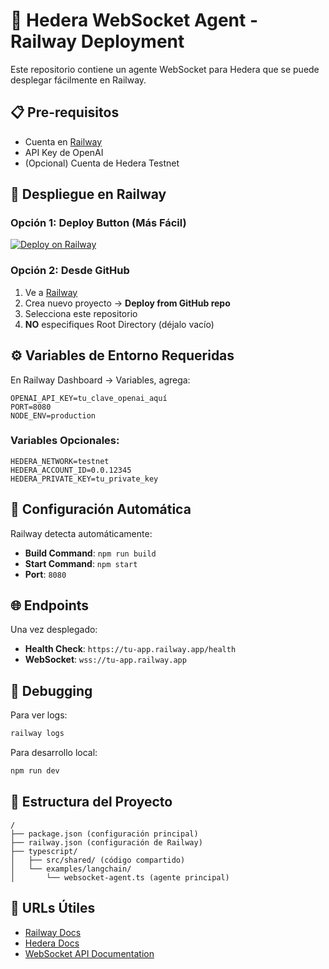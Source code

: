 # 🚀 Hedera WebSocket Agent - Railway Deployment

Este repositorio contiene un agente WebSocket para Hedera que se puede desplegar fácilmente en Railway.

## 📋 Pre-requisitos

- Cuenta en [Railway](https://railway.app)
- API Key de OpenAI
- (Opcional) Cuenta de Hedera Testnet

## 🚂 Despliegue en Railway

### Opción 1: Deploy Button (Más Fácil)
[![Deploy on Railway](https://railway.app/button.svg)](https://railway.app/new/template)

### Opción 2: Desde GitHub
1. Ve a [Railway](https://railway.app)
2. Crea nuevo proyecto → **Deploy from GitHub repo**
3. Selecciona este repositorio
4. **NO** especifiques Root Directory (déjalo vacío)

## ⚙️ Variables de Entorno Requeridas

En Railway Dashboard → Variables, agrega:

```env
OPENAI_API_KEY=tu_clave_openai_aquí
PORT=8080
NODE_ENV=production
```

### Variables Opcionales:
```env
HEDERA_NETWORK=testnet
HEDERA_ACCOUNT_ID=0.0.12345
HEDERA_PRIVATE_KEY=tu_private_key
```

## 🔧 Configuración Automática

Railway detecta automáticamente:
- **Build Command**: `npm run build`
- **Start Command**: `npm start`
- **Port**: `8080`

## 🌐 Endpoints

Una vez desplegado:
- **Health Check**: `https://tu-app.railway.app/health`
- **WebSocket**: `wss://tu-app.railway.app`

## 🐛 Debugging

Para ver logs:
```bash
railway logs
```

Para desarrollo local:
```bash
npm run dev
```

## 📁 Estructura del Proyecto

```
/
├── package.json (configuración principal)
├── railway.json (configuración de Railway)
├── typescript/
│   ├── src/shared/ (código compartido)
│   └── examples/langchain/
│       └── websocket-agent.ts (agente principal)
```

## 🔗 URLs Útiles

- [Railway Docs](https://docs.railway.app)
- [Hedera Docs](https://docs.hedera.com)
- [WebSocket API Documentation](./typescript/examples/langchain/README-WEBSOCKET.md)